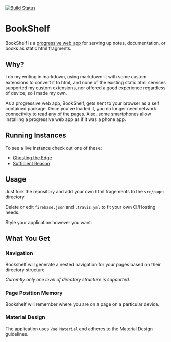 [![Build Status](https://travis-ci.org/Nevenall/BookShelf.svg?branch=master)](https://travis-ci.org/Nevenall/BookShelf)

# BookShelf

BookShelf is a [progressive web app](https://developers.google.com/web/progressive-web-apps/) for serving up notes, documentation, or books as static html fragments. 

## Why?

I do my writing in markdown, using markdown-it with some custom extensions to convert it to html, and none of the existing static html services supported my custom extensions, nor offered a good experience regardless of device, so I made my own.

As a progressive web app, BookShelf, gets sent to your browser as a self contained package. Once you've loaded it, you no longer need network connectivity to read any of the pages. Also, some smartphones allow installing a progressive web app as if it was a phone app.

## Running Instances

To see a live instance check out one of these:

- [Ghosting the Edge](https://ghosting.bookshelf.press)
- [Sufficient Reason](https://sufficientreason.bookshelf.press)

## Usage 

Just fork the repository and add your own html fragements to the `src/pages` directory. 

Delete or edit `firebase.json` and `.travis.yml` to fit your own CI/Hosting needs. 

Style your application however you want. 

## What You Get

### Navigation

Bookshelf will generate a nested navigation for your pages based on their directory structure.

*Currently only one level of directory structure is supported.*

### Page Position Memory

Bookshelf will remember where you are on a page on a particular device.

### Material Design

The application uses `Vue Material` and adheres to the Material Design guidelines.
